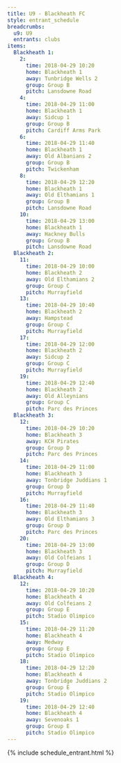 ```yaml
---
title: U9 - Blackheath FC
style: entrant_schedule
breadcrumbs:
  u9: U9
  entrants: clubs
items:
  Blackheath 1:
    2:
      time: 2018-04-29 10:20
      home: Blackheath 1
      away: Tunbridge Wells 2
      group: Group B
      pitch: Lansdowne Road
    4:
      time: 2018-04-29 11:00
      home: Blackheath 1
      away: Sidcup 1
      group: Group B
      pitch: Cardiff Arms Park
    6:
      time: 2018-04-29 11:40
      home: Blackheath 1
      away: Old Albanians 2
      group: Group B
      pitch: Twickenham
    8:
      time: 2018-04-29 12:20
      home: Blackheath 1
      away: Old Elthamians 1
      group: Group B
      pitch: Lansdowne Road
    10:
      time: 2018-04-29 13:00
      home: Blackheath 1
      away: Hackney Bulls
      group: Group B
      pitch: Lansdowne Road
  Blackheath 2:
    11:
      time: 2018-04-29 10:00
      home: Blackheath 2
      away: Old Elthamians 2
      group: Group C
      pitch: Murrayfield
    13:
      time: 2018-04-29 10:40
      home: Blackheath 2
      away: Hampstead
      group: Group C
      pitch: Murrayfield
    17:
      time: 2018-04-29 12:00
      home: Blackheath 2
      away: Sidcup 2
      group: Group C
      pitch: Murrayfield
    19:
      time: 2018-04-29 12:40
      home: Blackheath 2
      away: Old Alleynians
      group: Group C
      pitch: Parc des Princes
  Blackheath 3:
    12:
      time: 2018-04-29 10:20
      home: Blackheath 3
      away: KCH Pirates
      group: Group D
      pitch: Parc des Princes
    14:
      time: 2018-04-29 11:00
      home: Blackheath 3
      away: Tonbridge Juddians 1
      group: Group D
      pitch: Murrayfield
    16:
      time: 2018-04-29 11:40
      home: Blackheath 3
      away: Old Elthamians 3
      group: Group D
      pitch: Parc des Princes
    20:
      time: 2018-04-29 13:00
      home: Blackheath 3
      away: Old Colfeians 1
      group: Group D
      pitch: Murrayfield
  Blackheath 4:
    12:
      time: 2018-04-29 10:20
      home: Blackheath 4
      away: Old Colfeians 2
      group: Group E
      pitch: Stadio Olimpico
    15:
      time: 2018-04-29 11:20
      home: Blackheath 4
      away: Medway
      group: Group E
      pitch: Stadio Olimpico
    18:
      time: 2018-04-29 12:20
      home: Blackheath 4
      away: Tonbridge Juddians 2
      group: Group E
      pitch: Stadio Olimpico
    19:
      time: 2018-04-29 12:40
      home: Blackheath 4
      away: Sevenoaks 1
      group: Group E
      pitch: Stadio Olimpico
---
```


{% include schedule_entrant.html %}
